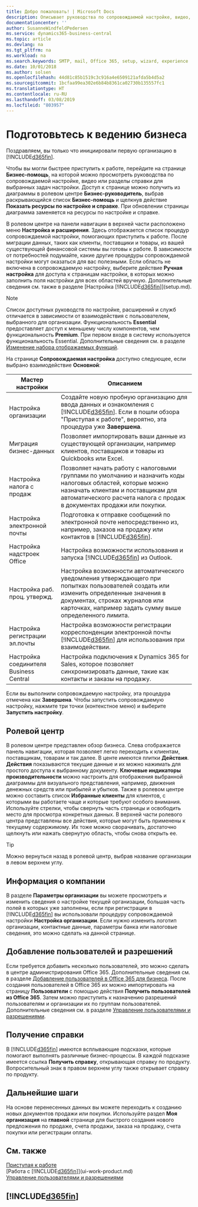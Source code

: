 ```yaml
---
title: Добро пожаловать! | Microsoft Docs
description: Описывает руководства по сопровождаемой настройке, видео, разделы и страницы справки и страницы, помогающие подготовиться к ведению бизнеса в Business Central.
documentationcenter: ''
author: SusanneWindfeldPedersen
ms.service: dynamics365-business-central
ms.topic: article
ms.devlang: na
ms.tgt_pltfrm: na
ms.workload: na
ms.search.keywords: SMTP, mail, Office 365, setup, wizard, experience
ms.date: 10/01/2018
ms.author: solsen
ms.openlocfilehash: 44d81c85b1519c3c916a4e6509121afda5b4d5a2
ms.sourcegitcommit: 1bcfaa99ea302e6b84b8361ca02730b135557fc1
ms.translationtype: HT
ms.contentlocale: ru-RU
ms.lasthandoff: 03/08/2019
ms.locfileid: "803957"
---
```

# <a name="getting-ready-for-doing-business"></a>Подготовьтесь к ведению бизнеса
Поздравляем, вы только что инициировали первую организацию в [!INCLUDE[d365fin](includes/d365fin_md.md)].

Чтобы вы могли быстрее приступить к работе, перейдите на странице **Бизнес-помощь**, на которой можно просмотреть руководства по сопровождаемой настройке, видео или разделы справки для выбранных задач настройки. Доступ к странице можно получить из диаграммы в ролевом центре **Бизнес-руководитель**, выбрав раскрывающийся список **Бизнес-помощь** и щелкнув действие **Показать ресурсы по настройке и справке**. При обновлении страницы диаграмма заменяется на ресурсы по настройке и справке.

В ролевом центре на панели навигации в верхней части расположено меню **Настройка и расширения**. Здесь отображается список процедур сопровождаемой настройки, помогающих приступить к работе. После миграции данных, таких как клиенты, поставщики и товары, из вашей существующей финансовой системы вы готовы к работе. В зависимости от потребностей подумайте, какие другие процедуры сопровождаемой настройки могут оказаться для вас полезными. Если область не включена в сопровождаемую настройку, выберите действие **Ручная настройка** для доступа к страницам настройки, в которых можно заполнить поля настройки для всех областей вручную. Дополнительные сведения см. также в разделе [Настройка [!INCLUDE[d365fin](includes/d365fin_md.md)]](setup.md).

> [!NOTE]  
>   Список доступных руководств по настройке, расширений и служб отличается в зависимости от взаимодействия с пользователем, выбранного для организации. Функциональность **Essential** предоставляет доступ к меньшему числу компонентов, чем функциональность **Premium**. При первом входе в систему используется функциональность Essential. Дополнительные сведения см. в разделе [Изменение набора отображаемых функций](ui-experiences.md).

На странице **Сопровождаемая настройка** доступно следующее, если выбрано взаимодействие **Основной**:

| Мастер настройки | Описанием |
| --- | --- |
| Настройка организации |Создайте новую пробную организацию для ввода данных и ознакомления с [!INCLUDE[d365fin](includes/d365fin_md.md)]. Если в пошли обзора "Приступая к работе", вероятно, эта процедура уже **Завершена**. |
| Миграция бизнес-данных |Позволяет импортировать ваши данные из существующей организации, например клиентов, поставщиков и товары из Quickbooks или Excel. |
| Настройка налога с продаж |Позволяет начать работу с налоговыми группами по умолчанию и назначить коды налоговых областей, которые можно назначать клиентам и поставщикам для автоматического расчета налога с продаж в документах продажи или покупки. |
| Настройка электронной почты |Подготовка к отправке сообщений по электронной почте непосредственно из, например, заказов на продажу или контактов в [!INCLUDE[d365fin](includes/d365fin_md.md)]. |
| Настройка надстроек Office |Настройка возможности использования и запуска [!INCLUDE[d365fin](includes/d365fin_md.md)] из Outlook. |
| Настройка раб. проц. утвержд. |Настройка возможности автоматического уведомления утверждающего при попытках пользователей создать или изменить определенные значения в документах, строках журналов или карточках, например задать сумму выше определенного лимита. |
| Настройка регистрации эл.почты |Настройка возможности регистрации корреспонденции электронной почты [!INCLUDE[d365fin](includes/d365fin_md.md)] для использования при взаимодействии. |
| Настройка соединителя Business Central |Настройка подключения к Dynamics 365 for Sales, которое позволяет синхронизировать данные, такие как контакты и заказы на продажу. |

Если вы выполнили сопровождаемую настройку, эта процедура отмечена как **Завершена**. Чтобы запустить сопровождаемую настройку, нажмите три точки (контекстное меню) и выберите **Запустить настройку**.

## <a name="role-center"></a>Ролевой центр
В ролевом центре представлен обзор бизнеса. Слева отображается панель навигации, которая позволяет легко переходить к клиентам, поставщикам, товарам и так далее. В центе имеются плитки **Действия**. **Действия** показываются текущие данные и их можно нажимать для простого доступа к выбранному документу. **Ключевые индикаторы производительности** можно настроить для отображения выбранной диаграммы для визуального представления, например, движения денежных средств или прибылей и убытков. Также в ролевом центре можно составить список **Избранные клиенты** для клиентов, с которыми вы работаете чаще и которые требуют особого внимания.
Используйте стрелки, чтобы свернуть часть страницы и освободить место для просмотра конкретных данных. В верхней части ролевого центра представлены все действия, которые могут быть применены к текущему содержимому. Их тоже можно сворачивать, достаточно щелкнуть или нажать свернутую область, чтобы снова открыть ее.

> [!TIP]  
> Можно вернуться назад в ролевой центр, выбрав название организации в левом верхнем углу.

## <a name="company-information"></a>Информация о компании
В разделе **Параметры организации** вы можете просмотреть и изменить сведения о настройке текущей организации, большая часть полей в которых уже заполнены, если при регистрации в [!INCLUDE[d365fin](includes/d365fin_md.md)] вы использовали процедуру сопровождаемой настройки **Настройка организации**. Если нужно изменить логотип организации, контактные данные, параметры банка или налоговые сведения, это можно сделать на данной странице.    

## <a name="adding-users-and-permissions"></a>Добавление пользователей и разрешений
Если требуется добавить несколько пользователей, это можно сделать в центре администрирования Office 365. Дополнительные сведения см. в разделе [Добавление пользователей в Office 365 для бизнеса](https://support.office.com/en-us/article/Add-users-to-Office-365-for-business-435ccec3-09dd-4587-9ebd-2f3cad6bc2bc). После создания пользователей в Office 365 их можно импортировать на страницу **Пользователи** с помощью действия **Получить пользователей из Office 365**. Затем можно приступить к назначению разрешений пользователям и организации их по группам пользователей. Дополнительные сведения см. в разделе [Управление пользователями и разрешениями](ui-how-users-permissions.md).  

## <a name="getting-help"></a>Получение справки
В [!INCLUDE[d365fin](includes/d365fin_md.md)] имеются всплывающие подсказки, которые помогают выполнять различные бизнес-процессы. В каждой подсказке имеется ссылка **Получить справку**, открывающая справку по продукту. Вопросительный знак в правом верхнем углу также открывает справку по продукту.

## <a name="next-steps"></a>Дальнейшие шаги
На основе перенесенных данных вы можете переходить к созданию новых документов продажи или покупки. Используйте раздел **Моя организация** на **главной** странице для быстрого создания нового предложения по продаже, счета продажи, заказа на продажу, счета покупки или регистрации оплаты.

## <a name="see-also"></a>См. также
[Приступая к работе](product-get-started.md)  
[Работа с [!INCLUDE[d365fin](includes/d365fin_md.md)]](ui-work-product.md)  
[Управление пользователями и разрешениями](ui-how-users-permissions.md)

## [!INCLUDE[d365fin](includes/free_trial_md.md)]  
 
